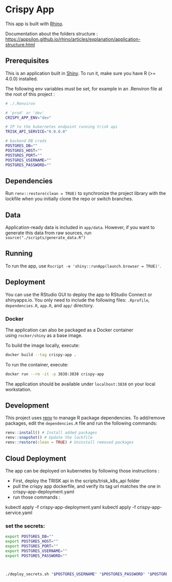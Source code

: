 # Crispy App
This app is built with [Rhino](https://github.com/Appsilon/rhino).

Documentation about the folders structure : https://appsilon.github.io/rhino/articles/explanation/application-structure.html 

## Prerequisites
This is an application built in [Shiny](https://shiny.rstudio.com/).
To run it, make sure you have R (>= 4.0.0) installed.

The following env variables must be set, for example in an .Renviron file at the root of this project : 

```sh
# ./.Renviron

# 'prod' or 'dev'
CRISPY_APP_ENV="dev" 

# IP to the kubernetes endpoint running trisk api
TRISK_API_SERVICE="0.0.0.0" 

# backend DB creds
POSTGRES_DB=""
POSTGRES_HOST=""
POSTGRES_PORT=""
POSTGRES_USERNAME=""
POSTGRES_PASSWORD=""


```

## Dependencies
Run `renv::restore(clean = TRUE)` to synchronize the project library with the lockfile
when you initially clone the repo or switch branches.

## Data
Application-ready data is included in `app/data`.
However, if you want to generate this data from raw sources, run `source("./scripts/generate_data.R")`

## Running
To run the app, use `Rscript -e 'shiny::runApp(launch.browser = TRUE)'`.

## Deployment
You can use the RStudio GUI to deploy the app to RStudio Connect or shinyapps.io.
You only need to include the following files:
`.Rprofile`, `dependencies.R`, `app.R`, and `app/` directory.

### Docker
The application can also be packaged as a Docker container using `rocker/shiny` as a
base image.

To build the image locally, execute:
```bash
docker build --tag crispy-app .
```

To run the container, execute:
```bash
docker run --rm -it -p 3838:3838 crispy-app
```

The application should be available under `localhost:3838` on your local
workstation.

## Development
This project uses [renv](https://rstudio.github.io/renv/) to manage R package dependencies.
To add/remove packages, edit the `dependencies.R` file and run the following commands:
```r
renv::install() # Install added packages
renv::snapshot() # Update the lockfile
renv::restore(clean = TRUE) # Uninstall removed packages
```


## Cloud Deployment

The app can be deployed on kubernetes by following those instructions : 

- First, deploy the TRISK api in the scripts/trisk_k8s_api folder
- pull the crispy app dockerfile, and verify its tag url matches the one in crispy-app-deployment.yaml
- run those commands : 

kubectl apply -f crispy-app-deployment.yaml
kubectl apply -f crispy-app-service.yaml

### set the secrets:

```bash
export POSTGRES_DB=""
export POSTGRES_HOST=""
export POSTGRES_PORT=""
export POSTGRES_USERNAME=""
export POSTGRES_PASSWORD=""



./deploy_secrets.sh "$POSTGRES_USERNAME" "$POSTGRES_PASSWORD" "$POSTGRES_HOST" "$POSTGRES_PORT" "$POSTGRES_DB"

```

